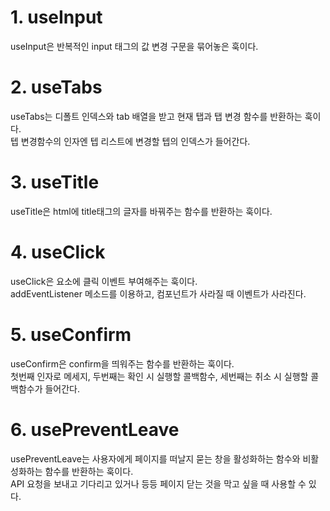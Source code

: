 # **1. useInput**

useInput은 반복적인 input 태그의 값 변경 구문을 묶어놓은 훅이다.

# **2. useTabs**

useTabs는 디폴트 인덱스와 tab 배열을 받고 현재 탭과 탭 변경 함수를 반환하는 훅이다.<br>
텝 변경함수의 인자엔 텝 리스트에 변경할 텝의 인덱스가 들어간다.

# **3. useTitle**

useTitle은 html에 title태그의 글자를 바꿔주는 함수를 반환하는 훅이다.

# **4. useClick**

useClick은 요소에 클릭 이벤트 부여해주는 훅이다.<br>
addEventListener 메소드를 이용하고, 컴포넌트가 사라질 때 이벤트가 사라진다.

# **5. useConfirm**

useConfirm은 confirm을 띄워주는 함수를 반환하는 훅이다.<br>
첫번째 인자로 메세지, 두번째는 확인 시 실행할 콜백함수, 세번째는 취소 시 실행할 콜백함수가 들어간다.

# **6. usePreventLeave**

usePreventLeave는 사용자에게 페이지를 떠날지 묻는 창을 활성화하는 함수와 비활성화하는 함수를 반환하는 훅이다.<br>
API 요청을 보내고 기다리고 있거나 등등 페이지 닫는 것을 막고 싶을 때 사용할 수 있다.
